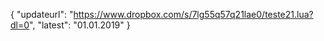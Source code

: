 {
  "updateurl": "https://www.dropbox.com/s/7lg55q57q21lae0/teste21.lua?dl=0",
  "latest": "01.01.2019"
}
